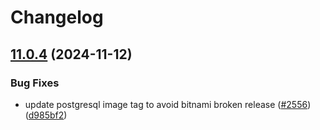 # Changelog

## [11.0.4](https://github.com/camunda/camunda-platform-helm/compare/camunda-platform-8.6-v11.0.3...camunda-platform-8.6-11.0.4) (2024-11-12)


### Bug Fixes

* update postgresql image tag to avoid bitnami broken release ([#2556](https://github.com/camunda/camunda-platform-helm/issues/2556)) ([d985bf2](https://github.com/camunda/camunda-platform-helm/commit/d985bf24092265feeddde859aa55d3e9f5199a00))
